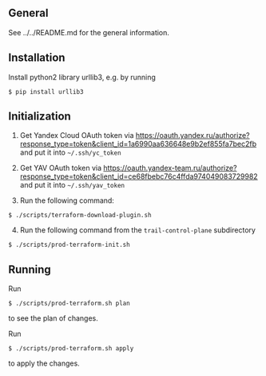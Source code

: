 ## General
See ../../README.md for the general information.

## Installation

Install python2 library urllib3, e.g. by running
```
$ pip install urllib3
```

## Initialization

1. Get Yandex Cloud OAuth token via https://oauth.yandex.ru/authorize?response_type=token&client_id=1a6990aa636648e9b2ef855fa7bec2fb and put it into `~/.ssh/yc_token`

2. Get YAV OAuth token via https://oauth.yandex-team.ru/authorize?response_type=token&client_id=ce68fbebc76c4ffda974049083729982 and put it into `~/.ssh/yav_token`

3. Run the following command:
```
$ ./scripts/terraform-download-plugin.sh
```

4. Run the following command from the `trail-control-plane` subdirectory
```
$ ./scripts/prod-terraform-init.sh
```

## Running

Run
```
$ ./scripts/prod-terraform.sh plan
```
to see the plan of changes.

Run
```
$ ./scripts/prod-terraform.sh apply
```
to apply the changes.
